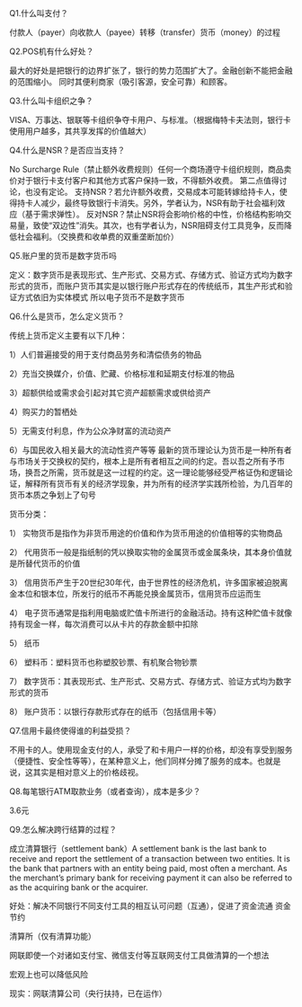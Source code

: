 Q1.什么叫支付？

付款人（payer）向收款人（payee）转移（transfer）货币（money）的过程

Q2.POS机有什么好处？

最大的好处是把银行的边界扩张了，银行的势力范围扩大了。金融创新不能把金融的范围缩小。
同时其便利商家（吸引客源，安全可靠）和顾客。

Q3.什么叫卡组织之争？

VISA、万事达、银联等卡组织争夺卡用户、与标准。（根据梅特卡夫法则，银行卡使用用户越多，其共享发挥的价值越大）

Q4.什么是NSR？是否应当支持？

No Surcharge Rule（禁止额外收费规则）任何一个商场遵守卡组织规则，商品卖价对于银行卡支付客户和其他方式客户保持一致，不得额外收费。
第二点值得讨论，也没有定论。
支持NSR？若允许额外收费，交易成本可能转嫁给持卡人，使得持卡人减少，最终导致银行卡消失。另外，学者认为，NSR有助于社会福利效应（基于需求弹性）。
反对NSR？禁止NSR将会影响价格的中性，价格结构影响交易量，致使“双边性”消失。其次，也有学者认为，NSR阻碍支付工具竞争，反而降低社会福利。（交换费和收单费的双重垄断加价）

Q5.账户里的货币是数字货币吗

定义：数字货币是表现形式、生产形式、交易方式、存储方式、验证方式均为数字形式的货币，而账户货币其实是以银行账户形式存在的传统纸币，其生产形式和验证方式依旧为实体模式
所以电子货币不是数字货币

Q6.什么是货币，怎么定义货币？

传统上货币定义主要有以下几种：

1）人们普遍接受的用于支付商品劳务和清偿债务的物品

2）充当交换媒介，价值、贮藏、价格标准和延期支付标准的物品

3）超额供给或需求会引起对其它资产超额需求或供给资产

4）购买力的暂栖处

5）无需支付利息，作为公众净财富的流动资产

6）与国民收入相关最大的流动性资产等等
最新的货币理论认为货币是一种所有者与市场关于交换权的契约，根本上是所有者相互之间的约定。吾以吾之所有予市场，换吾之所需，货币就是这一过程的约定。这一理论能够经受严格证伪和逻辑论证，解释所有货币有关的经济学现象，并为所有的经济学实践所检验，为几百年的货币本质之争划上了句号

货币分类：

1）	实物货币是指作为非货币用途的价值和作为货币用途的价值相等的实物商品

2）	代用货币一般是指纸制的凭以换取实物的金属货币或金属条块，其本身价值就是所替代货币的价值

3）	信用货币产生于20世纪30年代，由于世界性的经济危机，许多国家被迫脱离金本位和银本位，所发行的纸币不再能兑换金属货币，信用货币应运而生

4）	电子货币通常是指利用电脑或贮值卡所进行的金融活动。持有这种贮值卡就像持有现金一样，每次消费可以从卡片的存款金额中扣除

5）	纸币

6）	塑料币：塑料货币也称塑胶钞票、有机聚合物钞票

7）	数字货币：其表现形式、生产形式、交易方式、存储方式、验证方式均为数字形式的货币

8）	账户货币：以银行存款形式存在的纸币（包括信用卡等）

Q7.信用卡最终使得谁的利益受损？

不用卡的人。使用现金支付的人，承受了和卡用户一样的价格，却没有享受到服务（便捷性、安全性等等），在某种意义上，他们同样分摊了服务的成本。也就是说，这其实是相对意义上的价格歧视。

Q8.每笔银行ATM取款业务（或者查询），成本是多少？

3.6元

Q9.怎么解决跨行结算的过程？

成立清算银行（settlement bank）A settlement bank is the last bank to receive and report the settlement of a transaction between two entities. It is the bank that partners with an entity being paid, most often a merchant. As the merchant’s primary bank for receiving payment it can also be referred to as the acquiring bank or the acquirer.

好处：解决不同银行不同支付工具的相互认可问题（互通），促进了资金流通
           资金节约

清算所（仅有清算功能）

网联即使一个对诸如支付宝、微信支付等互联网支付工具做清算的一个想法

宏观上也可以降低风险

现实：网联清算公司（央行扶持，已在运作）
